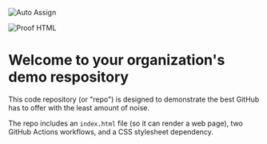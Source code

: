 ![Auto Assign](https://github.com/magic-gh-app-org/demo-repository/actions/workflows/auto-assign.yml/badge.svg)

![Proof HTML](https://github.com/magic-gh-app-org/demo-repository/actions/workflows/proof-html.yml/badge.svg)

# Welcome to your organization's demo respository
This code repository (or "repo") is designed to demonstrate the best GitHub has to offer with the least amount of noise.

The repo includes an `index.html` file (so it can render a web page), two GitHub Actions workflows, and a CSS stylesheet dependency.
